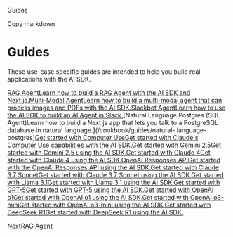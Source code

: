 Guides

Copy markdown

# Guides

These use-case specific guides are intended to help you build real
applications with the AI SDK.

[RAG AgentLearn how to build a RAG Agent with the AI SDK and
Next.js.](/cookbook/guides/rag-chatbot)[Multi-Modal AgentLearn how to build a
multi-modal agent that can process images and PDFs with the AI
SDK.](/cookbook/guides/multi-modal-chatbot)[Slackbot AgentLearn how to use the
AI SDK to build an AI Agent in Slack.](/cookbook/guides/slackbot)[Natural
Language Postgres (SQL Agent)Learn how to build a Next.js app that lets you
talk to a PostgreSQL database in natural language.](/cookbook/guides/natural-
language-postgres)[Get started with Computer UseGet started with Claude's
Computer Use capabilities with the AI SDK.](/cookbook/guides/computer-use)[Get
started with Gemini 2.5Get started with Gemini 2.5 using the AI
SDK.](/cookbook/guides/gemini-2-5)[Get started with Claude 4Get started with
Claude 4 using the AI SDK.](/cookbook/guides/claude-4)[OpenAI Responses APIGet
started with the OpenAI Responses API using the AI
SDK.](/cookbook/guides/openai-responses)[Get started with Claude 3.7 SonnetGet
started with Claude 3.7 Sonnet using the AI
SDK.](/cookbook/guides/sonnet-3-7)[Get started with Llama 3.1Get started with
Llama 3.1 using the AI SDK.](/cookbook/guides/llama-3_1)[Get started with
GPT-5Get started with GPT-5 using the AI SDK.](/cookbook/guides/gpt-5)[Get
started with OpenAI o1Get started with OpenAI o1 using the AI
SDK.](/cookbook/guides/o1)[Get started with OpenAI o3-miniGet started with
OpenAI o3-mini using the AI SDK.](/cookbook/guides/o3)[Get started with
DeepSeek R1Get started with DeepSeek R1 using the AI
SDK.](/cookbook/guides/r1)

[NextRAG Agent](/cookbook/guides/rag-chatbot)

